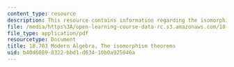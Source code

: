 ```yaml
---
content_type: resource
description: This resource contains information regarding the isomorphism theorems.
file: /media/https%3A/open-learning-course-data-rc.s3.amazonaws.com/18-703-modern-algebra-spring-2013/b40d60898322bbd1d63410b0a925946a_MIT18_703S13_pra_l_10.pdf
file_type: application/pdf
resourcetype: Document
title: 18.703 Modern Algebra, The isomorphism theorems
uid: b40d6089-8322-bbd1-d634-10b0a925946a
---
```

